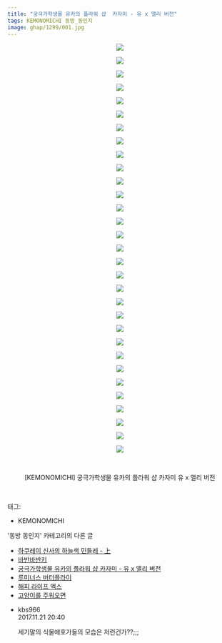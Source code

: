 ```yaml
---
title: "궁극가학생물 유카의 플라워 샵  카자미 - 유 x 앨리 버전"
tags: KEMONOMICHI 동방_동인지
image: ghap/1299/001.jpg
---
```

<div class="article">
<p style="text-align: center; clear: none; float: none;"><img src="{{ site.nasurl }}/ghap/1299/001.jpg"/></p>
<p style="text-align: center; clear: none; float: none;"><img src="{{ site.nasurl }}/ghap/1299/002.jpg"/></p>
<p style="text-align: center; clear: none; float: none;"><img src="{{ site.nasurl }}/ghap/1299/003.jpg"/></p>
<p style="text-align: center; clear: none; float: none;"><img src="{{ site.nasurl }}/ghap/1299/004.jpg"/></p>
<p style="text-align: center; clear: none; float: none;"><img src="{{ site.nasurl }}/ghap/1299/005.jpg"/></p>
<p style="text-align: center; clear: none; float: none;"><img src="{{ site.nasurl }}/ghap/1299/006.jpg"/></p>
<p style="text-align: center; clear: none; float: none;"><img src="{{ site.nasurl }}/ghap/1299/007.jpg"/></p>
<p style="text-align: center; clear: none; float: none;"><img src="{{ site.nasurl }}/ghap/1299/008.jpg"/></p>
<p style="text-align: center; clear: none; float: none;"><img src="{{ site.nasurl }}/ghap/1299/009.jpg"/></p>
<p style="text-align: center; clear: none; float: none;"><img src="{{ site.nasurl }}/ghap/1299/010.jpg"/></p>
<p style="text-align: center; clear: none; float: none;"><img src="{{ site.nasurl }}/ghap/1299/011.jpg"/></p>
<p style="text-align: center; clear: none; float: none;"><img src="{{ site.nasurl }}/ghap/1299/012.jpg"/></p>
<p style="text-align: center; clear: none; float: none;"><img src="{{ site.nasurl }}/ghap/1299/013.jpg"/></p>
<p style="text-align: center; clear: none; float: none;"><img src="{{ site.nasurl }}/ghap/1299/014.jpg"/></p>
<p style="text-align: center; clear: none; float: none;"><img src="{{ site.nasurl }}/ghap/1299/015.jpg"/></p>
<p style="text-align: center; clear: none; float: none;"><img src="{{ site.nasurl }}/ghap/1299/016.jpg"/></p>
<p style="text-align: center; clear: none; float: none;"><img src="{{ site.nasurl }}/ghap/1299/017.jpg"/></p>
<p style="text-align: center; clear: none; float: none;"><img src="{{ site.nasurl }}/ghap/1299/018.jpg"/></p>
<p style="text-align: center; clear: none; float: none;"><img src="{{ site.nasurl }}/ghap/1299/019.jpg"/></p>
<p style="text-align: center; clear: none; float: none;"><img src="{{ site.nasurl }}/ghap/1299/020.jpg"/></p>
<p style="text-align: center; clear: none; float: none;"><img src="{{ site.nasurl }}/ghap/1299/021.jpg"/></p>
<p style="text-align: center; clear: none; float: none;"><img src="{{ site.nasurl }}/ghap/1299/022.jpg"/></p>
<p style="text-align: center; clear: none; float: none;"><img src="{{ site.nasurl }}/ghap/1299/023.jpg"/></p>
<p style="text-align: center; clear: none; float: none;"><img src="{{ site.nasurl }}/ghap/1299/024.jpg"/></p>
<p style="text-align: center; clear: none; float: none;"><img src="{{ site.nasurl }}/ghap/1299/025.jpg"/></p>
<p style="text-align: center; clear: none; float: none;"><img src="{{ site.nasurl }}/ghap/1299/026.jpg"/></p>
<p style="text-align: center; clear: none; float: none;"><img src="{{ site.nasurl }}/ghap/1299/027.jpg"/></p>
<p style="text-align: center; clear: none; float: none;"><img src="{{ site.nasurl }}/ghap/1299/028.jpg"/></p>
<p style="text-align: center; clear: none; float: none;"><img src="{{ site.nasurl }}/ghap/1299/029.jpg"/></p>
<p style="text-align: center; clear: none; float: none;"><img src="{{ site.nasurl }}/ghap/1299/030.jpg"/></p>
<p style="text-align: center; clear: none; float: none;"><img src="{{ site.nasurl }}/ghap/1299/031.jpg"/></p>
<p style="text-align: center; clear: none; float: none;"><br/></p>
<p style="text-align: center; clear: none; float: none;">[KEMONOMICHI] 궁극가학생물 유카의 플라워 샵 카자미 유 x 앨리 버전</p>
<p><br/></p>
</div><div class="tagTrail">
<p>태그: </p>
<ul>
<li>KEMONOMICHI</li>
</ul>
</div><div class="another">
<p>'동방 동인지' 카테고리의 다른 글</p>
<ul>
<li><a href="/2016-08-02-ghap_1301">하쿠레이 신사의 하늘색 민들레 - 上</a></li>
<li><a href="/2016-08-01-ghap_1300">바반바반키</a></li>
<li><a href="/2016-08-01-ghap_1299">궁극가학생물 유카의 플라워 샵  카자미 - 유 x 앨리 버전</a></li>
<li><a href="/2016-08-01-ghap_1298">루미너스 버터플라이</a></li>
<li><a href="/2016-08-01-ghap_1297">해피 라이프 엑스</a></li>
<li><a href="/2016-08-01-ghap_1296">고양이를 주워오면</a></li>
</ul>
</div><div class="cb_module cb_fluid">
<div class="cb_wrt cb_profile">
<div class="comment">
<ul>
<li class="cb_thumb_off" id="comment15134538">
<div class="cb_comment_area">
<div class="cb_info_area">
<div class="cb_section">
<span class="cb_nick_name">kbs966</span>
</div>
<div class="cb_section">
<span class="cb_date">2017.11.21 20:40 </span>
</div>
</div>
<div class="cb_dsc_comment">
<p class="cb_dsc">
											세기말의 식물애호가들의 모습은 저런건가??;;;
										</p>
</div>
</div></li>
</ul>
</div>
</div><!-- commentList close -->
</div>
<br/>
<p id="refer"></p>
<br/>
